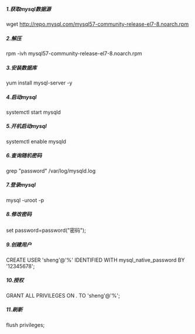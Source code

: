 ##### 1.获取mysql数据源

wget http://repo.mysql.com/mysql57-community-release-el7-8.noarch.rpm

##### 2.解压

rpm -ivh mysql57-community-release-el7-8.noarch.rpm

##### 3.安装数据库

yum install mysql-server -y

##### 4.启动mysql

systemctl start mysqld

##### 5.开机启动mysql

systemctl enable mysqld

##### 6.查询随机密码

grep "password" /var/log/mysqld.log

##### 7.登录mysql

mysql -uroot -p

##### 8.修改密码

set password=password("密码");

##### 9.创建用户

CREATE USER 'sheng'@'%' IDENTIFIED WITH mysql_native_password BY '12345678';

##### 10.授权

GRANT ALL PRIVILEGES ON *.* TO 'sheng'@'%';

##### 11.刷新

flush privileges;
